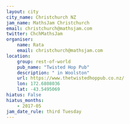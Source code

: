 ```yaml
---
layout: city                                           
city_name: Christchurch NZ                                                           
jam_name: MathsJam Christchurch
email: christchurch@mathsjam.com
twitter: ChchMathsJam
organiser:
    name: Rata
    email: christchurch@mathsjam.com
location:
    group: rest-of-world
    pub_name: "Twisted Hop Pub"
    description: " in Woolston"
    url: https://www.thetwistedhoppub.co.nz/
    lon: 172.6808036
    lat: -43.5495069
hiatus: False
hiatus_months:
    - 2017-05
jam_date_rule: third Tuesday
---
```

